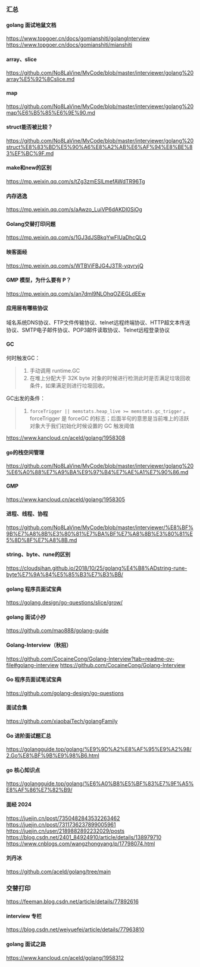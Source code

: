 ### 汇总

#### golang 面试地鼠文档
https://www.topgoer.cn/docs/gomianshiti/golangInterview
https://www.topgoer.cn/docs/gomianshiti/mianshiti

#### array、slice

https://github.com/No8LaVine/MyCode/blob/master/interviewer/golang%20array%E5%92%8Cslice.md

#### map

https://github.com/No8LaVine/MyCode/blob/master/interviewer/golang%20map%E6%B5%85%E6%9E%90.md

#### struct能否被比较？

https://github.com/No8LaVine/MyCode/blob/master/interviewer/golang%20struct%E8%83%BD%E5%90%A6%E8%A2%AB%E6%AF%94%E8%BE%83%EF%BC%9F.md

#### make和new的区别

https://mp.weixin.qq.com/s/tZg3zmESlLmefAWdTR96Tg

#### 内存逃逸

https://mp.weixin.qq.com/s/aAwzo_LuiVP6dAKDl0SiOg

#### Golang交替打印问题

https://mp.weixin.qq.com/s/1GJ3dJSBkqYwFIUaDhcQLQ

#### 映客面经

https://mp.weixin.qq.com/s/WTBViFBJG4J3TR-yqyryjQ

#### GMP 模型，为什么要有 P？

https://mp.weixin.qq.com/s/an7dml9NLOhqOZjEGLdEEw

#### 应用层有哪些协议

域名系统DNS协议、FTP文件传输协议、telnet远程终端协议、HTTP超文本传送协议、SMTP电子邮件协议、POP3邮件读取协议、Telnet远程登录协议

#### GC

何时触发GC：

>1. 手动调用 runtime.GC
>2. 在堆上分配大于 32K byte 对象的时候进行检测此时是否满足垃圾回收条件，如果满足则进行垃圾回收。

GC出发的条件：

> 1. `forceTrigger || memstats.heap_live >= memstats.gc_trigger` 。forceTrigger 是 forceGC 的标志；后面半句的意思是当前堆上的活跃对象大于我们初始化时候设置的 GC 触发阈值

https://www.kancloud.cn/aceld/golang/1958308

#### go的栈空间管理

https://github.com/No8LaVine/MyCode/blob/master/interviewer/golang%20%E6%A0%88%E7%A9%BA%E9%97%B4%E7%AE%A1%E7%90%86.md

#### GMP

https://www.kancloud.cn/aceld/golang/1958305

#### 进程、线程、协程

https://github.com/No8LaVine/MyCode/blob/master/interviewer/%E8%BF%9B%E7%A8%8B%E3%80%81%E7%BA%BF%E7%A8%8B%E3%80%81%E5%8D%8F%E7%A8%8B.md

#### string、byte、rune的区别

https://cloudsjhan.github.io/2018/10/25/golang%E4%B8%ADstring-rune-byte%E7%9A%84%E5%85%B3%E7%B3%BB/

#### golang 程序员面试宝典
https://golang.design/go-questions/slice/grow/

#### golang 面试小抄
https://github.com/mao888/golang-guide

#### Golang-Interview（秋招）
https://github.com/CocaineCong/Golang-Interview?tab=readme-ov-file#golang-interview
https://github.com/CocaineCong/Golang-Interview

#### Go 程序员面试笔试宝典
https://github.com/golang-design/go-questions

#### 面试合集
https://github.com/xiaobaiTech/golangFamily

#### Go 进阶面试题汇总
https://golangguide.top/golang/%E9%9D%A2%E8%AF%95%E9%A2%98/2.Go%E8%BF%9B%E9%98%B6.html

#### go 核心知识点
https://golangguide.top/golang/%E6%A0%B8%E5%BF%83%E7%9F%A5%E8%AF%86%E7%82%B9/

#### 面经 2024
https://juejin.cn/post/7350482843532263462
https://juejin.cn/post/7311736237899005961
https://juejin.cn/user/2189882892232029/posts
https://blog.csdn.net/2401_84924910/article/details/138979710
https://www.cnblogs.com/wangzhongyang/p/17798074.html

#### 刘丹冰
https://github.com/aceld/golang/tree/main

### 交替打印
https://feeman.blog.csdn.net/article/details/77892616

#### interview 专栏
https://blog.csdn.net/weiyuefei/article/details/77963810

#### golang 面试之路
https://www.kancloud.cn/aceld/golang/1958312


